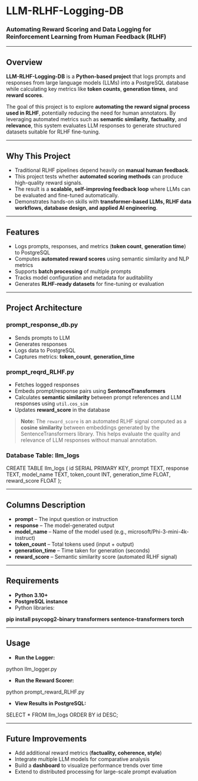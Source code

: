 # LLM-RLHF-Logging-DB

### Automating Reward Scoring and Data Logging for Reinforcement Learning from Human Feedback (RLHF)

---

## Overview

**LLM-RLHF-Logging-DB** is a **Python-based project** that logs prompts and responses from large language models (LLMs) into a PostgreSQL database while calculating key metrics like **token counts**, **generation times**, and **reward scores**.

The goal of this project is to explore **automating the reward signal process used in RLHF**, potentially reducing the need for human annotators. By leveraging automated metrics such as **semantic similarity**, **factuality**, and **relevance**, this system evaluates LLM responses to generate structured datasets suitable for RLHF fine-tuning.

---

##  Why This Project

- Traditional RLHF pipelines depend heavily on **manual human feedback**.  
- This project tests whether **automated scoring methods** can produce high-quality reward signals.  
- The result is a **scalable, self-improving feedback loop** where LLMs can be evaluated and fine-tuned automatically.  
- Demonstrates hands-on skills with **transformer-based LLMs, RLHF data workflows, database design, and applied AI engineering**.  

---

## Features

- Logs prompts, responses, and metrics (**token count**, **generation time**) to PostgreSQL  
- Computes **automated reward scores** using semantic similarity and NLP metrics  
- Supports **batch processing** of multiple prompts  
- Tracks model configuration and metadata for auditability  
- Generates **RLHF-ready datasets** for fine-tuning or evaluation  

---

## Project Architecture

### prompt_response_db.py

- Sends prompts to LLM  
- Generates responses  
- Logs data to PostgreSQL  
- Captures metrics: **token_count**, **generation_time**  

### prompt_reqrd_RLHF.py

- Fetches logged responses  
- Embeds prompt/response pairs using **SentenceTransformers**  
- Calculates **semantic similarity** between prompt references and LLM responses using `util.cos_sim`  
- Updates **reward_score** in the database  

> **Note:** The `reward_score` is an automated RLHF signal computed as a **cosine similarity** between embeddings generated by the SentenceTransformers library. This helps evaluate the quality and relevance of LLM responses without manual annotation.

### Database Table: llm_logs

CREATE TABLE llm_logs (
    id SERIAL PRIMARY KEY,
    prompt TEXT,
    response TEXT,
    model_name TEXT,
    token_count INT,
    generation_time FLOAT,
    reward_score FLOAT
);

---

## Columns Description

- **prompt** – The input question or instruction  
- **response** – The model-generated output  
- **model_name** – Name of the model used (e.g., microsoft/Phi-3-mini-4k-instruct)  
- **token_count** – Total tokens used (input + output)  
- **generation_time** – Time taken for generation (seconds)  
- **reward_score** – Semantic similarity score (automated RLHF signal)  

---

## Requirements

- **Python 3.10+**  
- **PostgreSQL instance**  
- Python libraries:

**pip install psycopg2-binary transformers sentence-transformers torch**

---

## Usage

- **Run the Logger:**

python llm_logger.py

- **Run the Reward Scorer:**

python prompt_reward_RLHF.py

- **View Results in PostgreSQL:**

SELECT * FROM llm_logs ORDER BY id DESC;

---

## Future Improvements

- Add additional reward metrics (**factuality, coherence, style**)  
- Integrate multiple LLM models for comparative analysis  
- Build a **dashboard** to visualize performance trends over time  
- Extend to distributed processing for large-scale prompt evaluation
